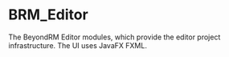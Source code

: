 # BRM_Editor
The BeyondRM Editor modules, which provide the editor project infrastructure. The UI uses JavaFX FXML.
